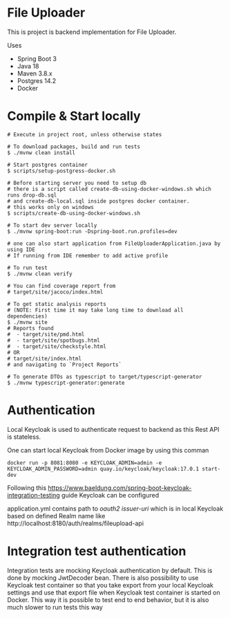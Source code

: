 # File Uploader

This is project is backend implementation for File Uploader.

Uses

* Spring Boot 3
* Java 18
* Maven 3.8.x
* Postgres 14.2
* Docker

# Compile & Start locally

    # Execute in project root, unless otherwise states

    # To download packages, build and run tests
    $ ./mvnw clean install
    
    # Start postgres container
    $ scripts/setup-postgress-docker.sh

    # Before starting server you need to setup db
    # there is a script called create-db-using-docker-windows.sh which runs drop-db.sql 
    # and create-db-local.sql inside postgres docker container.
    # this works only on windows
    $ scripts/create-db-using-docker-windows.sh

    # To start dev server locally
    $ ./mvnw spring-boot:run -Dspring-boot.run.profiles=dev
    
    # one can also start application from FileUploaderApplication.java by using IDE
    # If running from IDE remember to add active profile

    # To run test
    $ ./mvnw clean verify
    
    # You can find coverage report from
    # target/site/jacoco/index.html

    # To get static analysis reports
    # (NOTE: First time it may take long time to download all dependencies) 
    $ ./mvnw site
    # Reports found
    #  - target/site/pmd.html
    #  - target/site/spotbugs.html
    #  - target/site/checkstyle.html
    # OR
    # target/site/index.html
    # and navigating to `Project Reports`

    # To generate DTOs as typescript to target/typescript-generator
    $ ./mvnw typescript-generator:generate

# Authentication

Local Keycloak is used to authenticate request to backend as this Rest API is stateless.

One can start local Keycloak from Docker image by using this comman

`docker run -p 8081:8080 -e KEYCLOAK_ADMIN=admin -e KEYCLOAK_ADMIN_PASSWORD=admin quay.io/keycloak/keycloak:17.0.1 start-dev`

Following this https://www.baeldung.com/spring-boot-keycloak-integration-testing guide Keycloak can be configured

application.yml contains path to _oauth2 issuer-uri_ which is in local Keycloak based on defined Realm name like
http://localhost:8180/auth/realms/fileupload-api

# Integration test authentication

Integration tests are mocking Keycloak authentication by default. This is done by mocking JwtDecoder bean. 
There is also possibility to use Keycloak test container so that you take export from your local Keycloak settings
and use that export file when Keycloak test container is started on Docker. This way it is possible to test end to end behavior, 
but it is also much slower to run tests this way
